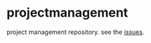 # projectmanagement
project management repository. see the [issues](https://github.com/globalmaps/projectmanagement/issues).
